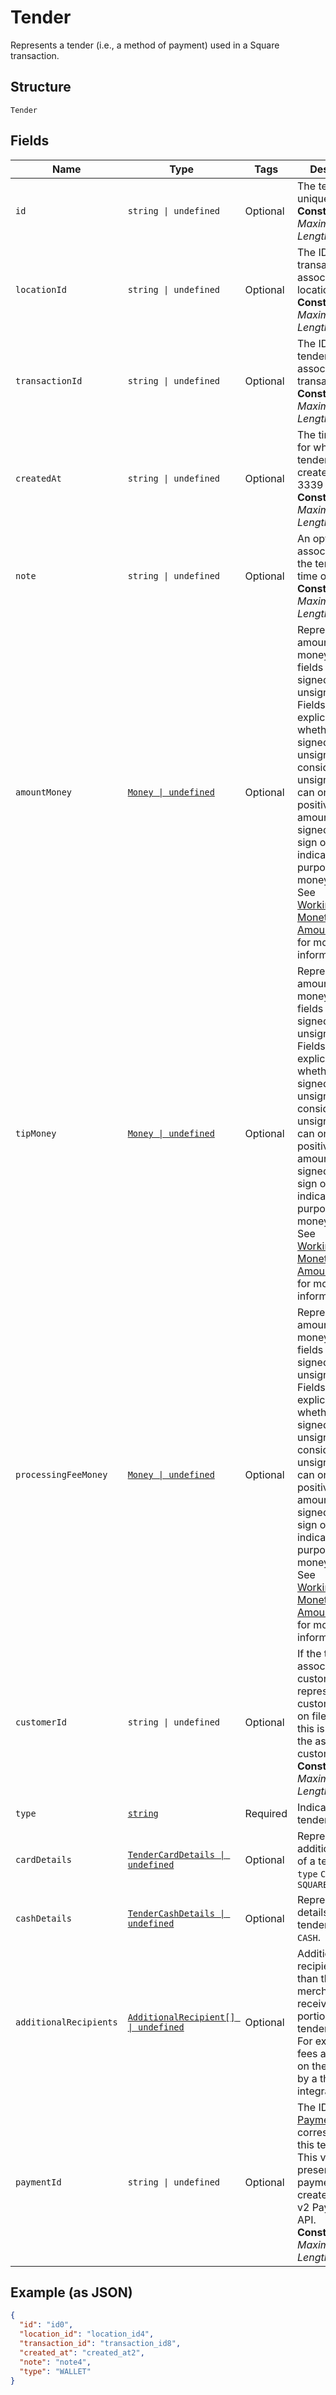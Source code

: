 
# Tender

Represents a tender (i.e., a method of payment) used in a Square transaction.

## Structure

`Tender`

## Fields

| Name | Type | Tags | Description |
|  --- | --- | --- | --- |
| `id` | `string \| undefined` | Optional | The tender's unique ID.<br>**Constraints**: *Maximum Length*: `192` |
| `locationId` | `string \| undefined` | Optional | The ID of the transaction's associated location.<br>**Constraints**: *Maximum Length*: `50` |
| `transactionId` | `string \| undefined` | Optional | The ID of the tender's associated transaction.<br>**Constraints**: *Maximum Length*: `192` |
| `createdAt` | `string \| undefined` | Optional | The timestamp for when the tender was created, in RFC 3339 format.<br>**Constraints**: *Maximum Length*: `32` |
| `note` | `string \| undefined` | Optional | An optional note associated with the tender at the time of payment.<br>**Constraints**: *Maximum Length*: `500` |
| `amountMoney` | [`Money \| undefined`](/doc/models/money.md) | Optional | Represents an amount of money. `Money` fields can be signed or unsigned.<br>Fields that do not explicitly define whether they are signed or unsigned are<br>considered unsigned and can only hold positive amounts. For signed fields, the<br>sign of the value indicates the purpose of the money transfer. See<br>[Working with Monetary Amounts](https://developer.squareup.com/docs/build-basics/working-with-monetary-amounts)<br>for more information. |
| `tipMoney` | [`Money \| undefined`](/doc/models/money.md) | Optional | Represents an amount of money. `Money` fields can be signed or unsigned.<br>Fields that do not explicitly define whether they are signed or unsigned are<br>considered unsigned and can only hold positive amounts. For signed fields, the<br>sign of the value indicates the purpose of the money transfer. See<br>[Working with Monetary Amounts](https://developer.squareup.com/docs/build-basics/working-with-monetary-amounts)<br>for more information. |
| `processingFeeMoney` | [`Money \| undefined`](/doc/models/money.md) | Optional | Represents an amount of money. `Money` fields can be signed or unsigned.<br>Fields that do not explicitly define whether they are signed or unsigned are<br>considered unsigned and can only hold positive amounts. For signed fields, the<br>sign of the value indicates the purpose of the money transfer. See<br>[Working with Monetary Amounts](https://developer.squareup.com/docs/build-basics/working-with-monetary-amounts)<br>for more information. |
| `customerId` | `string \| undefined` | Optional | If the tender is associated with a customer or represents a customer's card on file,<br>this is the ID of the associated customer.<br>**Constraints**: *Maximum Length*: `191` |
| `type` | [`string`](/doc/models/tender-type.md) | Required | Indicates a tender's type. |
| `cardDetails` | [`TenderCardDetails \| undefined`](/doc/models/tender-card-details.md) | Optional | Represents additional details of a tender with `type` `CARD` or `SQUARE_GIFT_CARD` |
| `cashDetails` | [`TenderCashDetails \| undefined`](/doc/models/tender-cash-details.md) | Optional | Represents the details of a tender with `type` `CASH`. |
| `additionalRecipients` | [`AdditionalRecipient[] \| undefined`](/doc/models/additional-recipient.md) | Optional | Additional recipients (other than the merchant) receiving a portion of this tender.<br>For example, fees assessed on the purchase by a third party integration. |
| `paymentId` | `string \| undefined` | Optional | The ID of the [Payment](/doc/models/payment.md) that corresponds to this tender.<br>This value is only present for payments created with the v2 Payments API.<br>**Constraints**: *Maximum Length*: `192` |

## Example (as JSON)

```json
{
  "id": "id0",
  "location_id": "location_id4",
  "transaction_id": "transaction_id8",
  "created_at": "created_at2",
  "note": "note4",
  "type": "WALLET"
}
```

